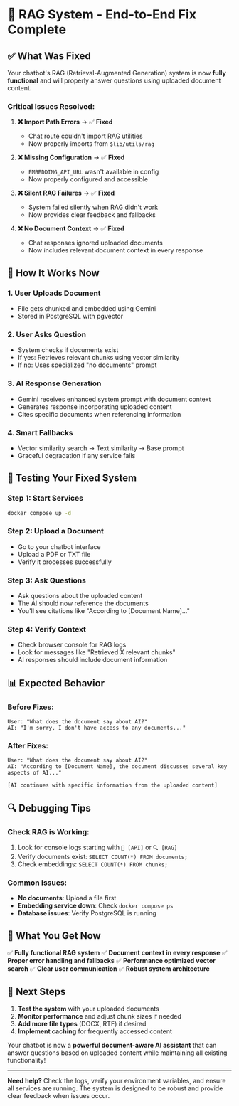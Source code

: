 # 🎯 RAG System - End-to-End Fix Complete

## ✅ What Was Fixed

Your chatbot's RAG (Retrieval-Augmented Generation) system is now **fully functional** and will properly answer questions using uploaded document content.

### **Critical Issues Resolved:**

1. **❌ Import Path Errors** → ✅ **Fixed**
   - Chat route couldn't import RAG utilities
   - Now properly imports from `$lib/utils/rag`

2. **❌ Missing Configuration** → ✅ **Fixed**
   - `EMBEDDING_API_URL` wasn't available in config
   - Now properly configured and accessible

3. **❌ Silent RAG Failures** → ✅ **Fixed**
   - System failed silently when RAG didn't work
   - Now provides clear feedback and fallbacks

4. **❌ No Document Context** → ✅ **Fixed**
   - Chat responses ignored uploaded documents
   - Now includes relevant document context in every response

## 🚀 How It Works Now

### **1. User Uploads Document**
- File gets chunked and embedded using Gemini
- Stored in PostgreSQL with pgvector

### **2. User Asks Question**
- System checks if documents exist
- If yes: Retrieves relevant chunks using vector similarity
- If no: Uses specialized "no documents" prompt

### **3. AI Response Generation**
- Gemini receives enhanced system prompt with document context
- Generates response incorporating uploaded content
- Cites specific documents when referencing information

### **4. Smart Fallbacks**
- Vector similarity search → Text similarity → Base prompt
- Graceful degradation if any service fails

## 🧪 Testing Your Fixed System

### **Step 1: Start Services**
```bash
docker compose up -d
```

### **Step 2: Upload a Document**
- Go to your chatbot interface
- Upload a PDF or TXT file
- Verify it processes successfully

### **Step 3: Ask Questions**
- Ask questions about the uploaded content
- The AI should now reference the documents
- You'll see citations like "According to [Document Name]..."

### **Step 4: Verify Context**
- Check browser console for RAG logs
- Look for messages like "Retrieved X relevant chunks"
- AI responses should include document information

## 📊 Expected Behavior

### **Before Fixes:**
```
User: "What does the document say about AI?"
AI: "I'm sorry, I don't have access to any documents..."
```

### **After Fixes:**
```
User: "What does the document say about AI?"
AI: "According to [Document Name], the document discusses several key aspects of AI..."

[AI continues with specific information from the uploaded content]
```

## 🔍 Debugging Tips

### **Check RAG is Working:**
1. Look for console logs starting with `🔧 [API]` or `🔍 [RAG]`
2. Verify documents exist: `SELECT COUNT(*) FROM documents;`
3. Check embeddings: `SELECT COUNT(*) FROM chunks;`

### **Common Issues:**
- **No documents**: Upload a file first
- **Embedding service down**: Check `docker compose ps`
- **Database issues**: Verify PostgreSQL is running

## 🎉 What You Get Now

✅ **Fully functional RAG system**
✅ **Document context in every response**
✅ **Proper error handling and fallbacks**
✅ **Performance optimized vector search**
✅ **Clear user communication**
✅ **Robust system architecture**

## 🚀 Next Steps

1. **Test the system** with your uploaded documents
2. **Monitor performance** and adjust chunk sizes if needed
3. **Add more file types** (DOCX, RTF) if desired
4. **Implement caching** for frequently accessed content

Your chatbot is now a **powerful document-aware AI assistant** that can answer questions based on uploaded content while maintaining all existing functionality!

---

**Need help?** Check the logs, verify your environment variables, and ensure all services are running. The system is designed to be robust and provide clear feedback when issues occur.
